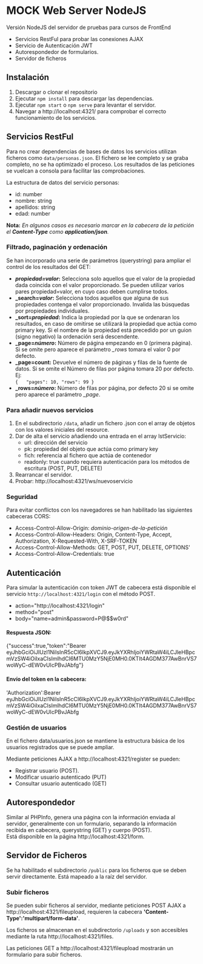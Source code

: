 # MOCK Web Server NodeJS
Versión NodeJS del servidor de pruebas para cursos de FrontEnd
* Servicios RestFul para probar las conexiones AJAX
* Servicio de Autenticación JWT
* Autorespondedor de formularios.
* Servidor de ficheros

## Instalación
1. Descargar o clonar el repositorio
2. Ejecutar `npm install` para descargar las dependencias.
3. Ejecutar `npm start` o `npm serve` para levantar el servidor. 
4. Navegar a http://localhost:4321/ para comprobar el correcto funcionamiento de los servicios. 

## Servicios RestFul
Para no crear dependencias de bases de datos los servicios utilizan ficheros como `data/personas.json`. El fichero se lee completo y se graba completo, no se ha optimizado el proceso. Los resultados de las peticiones se vuelcan a consola para facilitar las comprobaciones.
  
La estructura de datos del servicio personas:
* id: number
* nombre: string
* apellidos: string
* edad: number

**Nota:** *En algunos casos es necesario marcar en la cabecera de la petición el **Content-Type** como **application/json**.*
### Filtrado, paginación y ordenación
Se han incorporado una serie de parámetros (querystring) para ampliar el control de los resultados del GET:
* ***propiedad=valor*:** Selecciona solo aquellos que el valor de la propiedad dada coincida con el valor proporcionado. Se pueden utilizar varios pares propiedad=valor, en cuyo caso deben cumplirse todos.
* **_search=*valor*:** Selecciona todos aquellos que alguna de sus propiedades contenga el valor proporcionado. Invalida las búsquedas por propiedades individuales.
* **_sort=*propiedad*:** Indica la propiedad por la que se ordenaran los resultados, en caso de omitirse se utilizará la propiedad que actúa como primary key. Si el nombre de la propiedad está precedido por un guion (signo negativo) la ordenación será descendente.
* **_page=*número*:** Número de página empezando en 0 (primera página). Si se omite pero aparece el parámetro *_rows* tomara el valor 0 por defecto.
* **_page=count:** Devuelve el número de páginas y filas de la fuente de datos. Si se omite el Número de filas por página tomara 20 por defecto. Ej:  
`{  
  "pages": 10,
  "rows": 99
}`
* **_rows=*número*:** Número de filas por página, por defecto 20 si se omite pero aparece el parámetro *_page*.
### Para añadir nuevos servicios
1. En el subdirectorio `/data`, añadir un fichero .json con el array de objetos con los valores iniciales del resource.
2. Dar de alta el servicio añadiendo una entrada en el array lstServicio:
    * url: dirección del servicio
    * pk: propiedad del objeto que actúa como primary key
    * fich: referencia al fichero que actúa de contenedor
    * readonly: true cuando requiera autenticación para los métodos de escritura (POST, PUT, DELETE)
3. Rearrancar el servidor.
4. Probar: http://localhost:4321/ws/nuevoservicio

### Seguridad
Para evitar conflictos con los navegadores se han habilitado las siguientes cabeceras CORS:
* Access-Control-Allow-Origin: _dominio-origen-de-la-petición_
* Access-Control-Allow-Headers: Origin, Content-Type, Accept, Authorization, X-Requested-With, X-SRF-TOKEN
* Access-Control-Allow-Methods: GET, POST, PUT, DELETE, OPTIONS'
* Access-Control-Allow-Credentials: true

## Autenticación
Para simular la autenticación con token JWT de cabecera está disponible el servicio `http://localhost:4321/login` con el método POST.
* action="http://localhost:4321/login"
* method="post"
* body="name=admin&password=P@$$w0rd"
#### Respuesta JSON:
{"success":true,"token":"Bearer eyJhbGciOiJIUzI1NiIsInR5cCI6IkpXVCJ9.eyJkYXRhIjoiYWRtaW4iLCJleHBpcmVzSW4iOiIxaCIsImlhdCI6MTU0MzY5NjE0MH0.0KTIt4AGDM377AwBnrVS7woWyC-dEW0vUIcPBvJAbfg"}
#### Envío del token en la cabecera:
'Authorization':Bearer eyJhbGciOiJIUzI1NiIsInR5cCI6IkpXVCJ9.eyJkYXRhIjoiYWRtaW4iLCJleHBpcmVzSW4iOiIxaCIsImlhdCI6MTU0MzY5NjE0MH0.0KTIt4AGDM377AwBnrVS7woWyC-dEW0vUIcPBvJAbfg
### Gestión de usuarios
En el fichero data/usuarios.json se mantiene la estructura básica de los usuarios registrados que se puede ampliar.

Mediante peticiones AJAX a http://localhost:4321/register se pueden:
* Registrar usuario (POST).
* Modificar usuario autenticado (PUT)
* Consultar usuario autenticado (GET)


## Autorespondedor
Similar al PHPInfo, genera una página con la información enviada al servidor, generalmente con un formulario, separando la información recibida en cabecera, querystring (GET) y cuerpo (POST).  
Está disponible en la página http://localhost:4321/form.

## Servidor de Ficheros
Se ha habilitado el subdirectorio `/public` para los ficheros que se deben servir directamente. Está mapeado a la raíz del servidor.
### Subir ficheros
Se pueden subir ficheros al servidor, mediante peticiones POST AJAX a http://localhost:4321/fileupload, requieren la cabecera **'Content-Type':'multipart/form-data'**.

Los ficheros se almacenan en el subdirectorio `/uploads` y son accesibles mediante la ruta http://localhost:4321/files.

Las peticiones GET a http://localhost:4321/fileupload mostrarán un formulario para subir ficheros.
